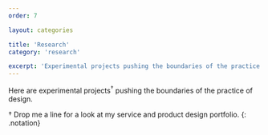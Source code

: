 ```yaml
---
order: 7

layout: categories

title: 'Research'
category: 'research'

excerpt: 'Experimental projects pushing the boundaries of the practice of design.'
---
```


Here are experimental projects<sup class="color">&dagger;</sup> pushing the boundaries of the practice of design.

<span class="color">&dagger;</span> Drop me a line for a look at my service and product design portfolio.
{: .notation}